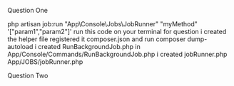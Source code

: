 Question One

php artisan job:run "App\Console\Jobs\JobRunner" "myMethod" '["param1","param2"]'
run this code on your terminal for question 
i created the helper file registered it composer.json and run composer dump-autoload
i created RunBackgroundJob.php in App/Console/Commands/RunBackgroundJob.php
i created jobRunner.php  App/JOBS/jobRunner.php



Question Two